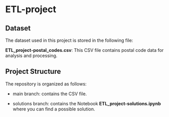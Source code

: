 # ETL-project

## Dataset

The dataset used in this project is stored in the following file:

**ETL_project-postal_codes.csv**: This CSV file contains postal code data for analysis and processing.

## Project Structure

The repository is organized as follows:

- main branch: contains the CSV file.

- solutions branch: contains the Notebook **ETL_project-solutions.ipynb** where you can find a possible solution.
